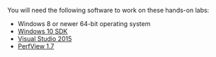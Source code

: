 You will need the following software to work on these hands-on labs:

* Windows 8 or newer 64-bit operating system
* [Windows 10 SDK](https://dev.windows.com/en-us/downloads/windows-10-sdk)
* [Visual Studio 2015](https://www.visualstudio.com/en-us/downloads/download-visual-studio-vs.aspx)
* [PerfView 1.7](http://www.microsoft.com/en-us/download/details.aspx?id=28567)
